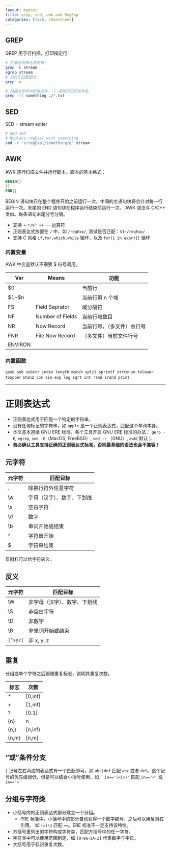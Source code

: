 ```yaml
---
layout: mypost
title: grep, sed, awk and RegExp
categories: [tech, cheatsheet]
---
```


## GREP

GREP 用于行扫描，打印指定行

```sh
# 扩展正则表达式支持：
grep -E stream
egrep stream
# 只打印匹配部分：
grep -o 

# 扫描文件件中所有文件，-l 选项只打印文件名
grep -rl something ./*.txt
```

## SED

SED = stream editer

```sh
# GNU sed
# Replace regExp1 with something
sed -r 's/regExp1/something/g' stream
```

## AWK

AWK 逐行扫描文件并运行脚本。脚本的基本格式：

```awk
BEGIN{}
{}
END{}
```

BEGIN 语句块只在整个程序开始之前运行一次。中间的主语句块将会针对每一行运行一次。末尾的 END 语句块在程序运行结束前运行一次。
AWK 语法与 C/C++ 类似。每条语句末尾分号分隔。

- 支持 `+-*/%^ ++ --` 运算符
- 正则表达式放置在 `/` 中，如 `/regExp/`, 测试是否匹配：`$1~/regExp/`
- 支持 C 风格 `if,for,which,while` 循环，以及 `for(i in expr){}` 循环

### 内置变量

AWK 中变量默认不需要 $ 符号调用。

| Var | Means | 功能 |
|---|---|---
|\$0    |                   | 当前行
|\$1~\$n|                   | 当前行第 n 个域
|FS     |Field Seprator     | 域分隔符
|NF     |Number of Fields   | 当前行域数目
|NR     |Now Record         | 当前行号，（多文件）总行号
|FNR    |File Now Record    | （多文件）当前文件行号
|ENVIRON|                   | 

### 内置函数

`gsub sub substr index length match split sprintf strtonum tolower toupper`
`atan2 cos sin exp log sqrt int rand srand print`

---

# 正则表达式

- 正则表达式用于匹配一个特定的字符串。
- 没有任何标记的字符串，如 `apple` 是一个正则表达式，匹配这个单词本身。
- 本文基本遵循 GNU ERE 标准。各个工具开启 GNU ERE 标准的办法：
    `gerp -E`, `egrep`, `sed -E`（MacOS, FreeBSD）, `sed -r` （GNU）, `awk`( 默认 ).
- **务必确认工具支持正确的正则表达式标准，否则最基础的语法也会不兼容！**

## 元字符

|元字符 |匹配目标
|---|---
|.      |除换行符外任意字符
|\w     |字母（汉字）、数字、下划线
|\s     |空白字符
|\d     |数字
|\b     |单词开始或结束
|^      |字符串开始
|$      |字符串结束

反斜杠可以给字符转义。

## 反义

|元字符 |匹配目标
|--- | ---
|\W     |非字母（汉字）、数字、下划线
|\S     |非空白字符
|\D     |非数字
|\B     |非单词开始或结束
|`[^xyz]` |非 x, y, z

## 重复

分组或单个字符之后跟随重复标志，说明其重复次数。

|标志   |次数|
|---|---|
|*      |[0,inf)
|+      |[1,inf)
|?      |[0.1]
|{n}    |n
|{n,}   |[n,inf)
|{n,m}  |[n,m]

## “或”条件分支
`|` 记号左右两边的表达式有一个匹配即可。如 `abc|def` 匹配 `abc` 或者 `def`。这个记号的优先级很低，但是可以结合小括号使用，如：
`in=='(<|>)'` 匹配 `in=='<'` 或 `in=='>'`

## 分组与字符类
- 小括号内的正则表达式部分建立一个分组。
    - PRE 标准中，小括号中的部分自动获得一个数字编号，之后可以用反斜杠引用。 如 `(=)\1` 匹配 `==`。ERE 标准不一定支持该特性。
- 方括号里列出的字符构成字符类，匹配方括号中的任一字符。
- 字符类中可以使用范围制定，如 `[0-9a-zA-Z]` 代表数字与字母。
- 大括号用于标识重复次数。

